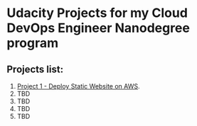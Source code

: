 # Udacity Projects for my Cloud DevOps Engineer Nanodegree program

## Projects list:
1. [Project 1 - Deploy Static Website on AWS](Project-1).
1. TBD
1. TBD
1. TBD
1. TBD
